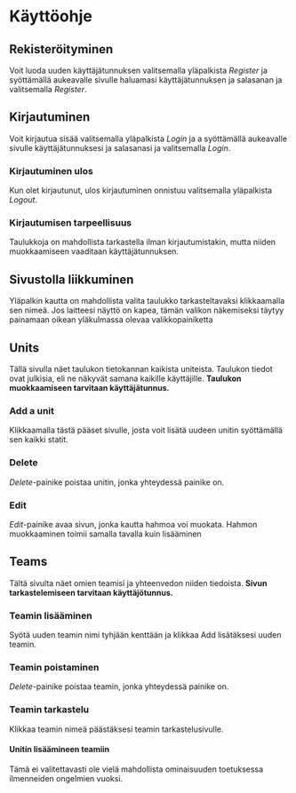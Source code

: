 # Käyttöohje

## Rekisteröityminen

Voit luoda uuden käyttäjätunnuksen valitsemalla yläpalkista *Register* ja syöttämällä aukeavalle sivulle haluamasi käyttäjätunnuksen ja salasanan ja valitsemalla *Register*.

## Kirjautuminen

Voit kirjautua sisää valitsemalla yläpalkista *Login* ja a syöttämällä aukeavalle sivulle käyttäjätunnuksesi ja salasanasi ja valitsemalla *Login*.

### Kirjautuminen ulos

Kun olet kirjautunut, ulos kirjautuminen onnistuu valitsemalla yläpalkista *Logout*.

### Kirjautumisen tarpeellisuus

Taulukkoja on mahdollista tarkastella ilman kirjautumistakin, mutta niiden muokkaamiseen vaaditaan käyttäjätunnuksen.

## Sivustolla liikkuminen

Yläpalkin kautta on mahdollista valita taulukko tarkasteltavaksi klikkaamalla sen nimeä. Jos laitteesi näyttö on kapea, tämän valikon näkemiseksi täytyy painamaan oikean yläkulmassa olevaa valikkopainiketta

## Units

Tällä sivulla näet taulukon tietokannan kaikista uniteista. Taulukon tiedot ovat julkisia, eli ne näkyvät samana kaikille käyttäjille. **Taulukon muokkaamiseen tarvitaan käyttäjätunnus.**

### Add a unit

Klikkaamalla tästä pääset sivulle, josta voit lisätä uudeen unitin syöttämällä sen kaikki statit.

### Delete

*Delete*-painike poistaa unitin, jonka yhteydessä painike on.

### Edit

*Edit*-painike avaa sivun, jonka kautta hahmoa voi muokata. Hahmon muokkaaminen toimii samalla tavalla kuin lisääminen

## Teams

Tältä sivulta näet omien teamisi ja yhteenvedon niiden tiedoista. **Sivun tarkastelemiseen tarvitaan käyttäjötunnus.**

### Teamin lisääminen

Syötä uuden teamin nimi tyhjään kenttään ja klikkaa Add lisätäksesi uuden teamin.

### Teamin poistaminen

*Delete*-painike poistaa teamin, jonka yhteydessä painike on.

### Teamin tarkastelu

Klikkaa teamin nimeä päästäksesi teamin tarkastelusivulle.

#### Unitin lisäämineen teamiin

Tämä ei valitettavasti ole vielä mahdollista ominaisuuden toetuksessa ilmenneiden ongelmien vuoksi.